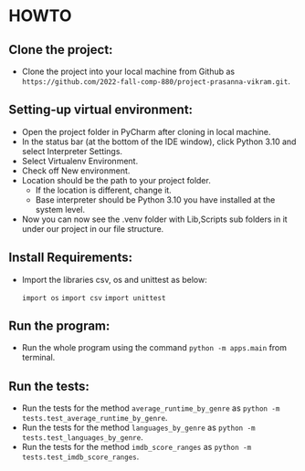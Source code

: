 # HOWTO

## Clone the project:
* Clone the project into your local machine from Github as ` https://github.com/2022-fall-comp-880/project-prasanna-vikram.git`.

## Setting-up virtual environment:
* Open the project folder in PyCharm after cloning in local machine.
* In the status bar (at the bottom of the IDE window), click Python 3.10 and select Interpreter Settings.
* Select Virtualenv Environment.
* Check off New environment.
* Location should be the path to your project folder.
  * If the location is different, change it. 
  * Base interpreter should be Python 3.10 you have installed at the system level.
* Now you can now see the .venv folder with Lib,Scripts sub folders in it under our project in our file structure.

## Install Requirements:
* Import the libraries csv, os and unittest as below:  

     `import os`
     `import csv`
     `import unittest`

## Run the program:
* Run the whole program using the command `python -m apps.main` from terminal.

## Run the tests:
* Run the tests for the method `average_runtime_by_genre` as `python -m tests.test_average_runtime_by_genre`.
* Run the tests for the method `languages_by_genre` as `python -m tests.test_languages_by_genre`.
* Run the tests for the method `imdb_score_ranges` as `python -m tests.test_imdb_score_ranges`.
